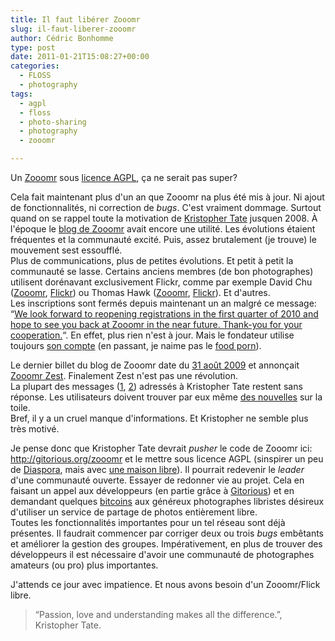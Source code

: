 ```yaml
---
title: Il faut libérer Zooomr
slug: il-faut-liberer-zooomr
author: Cédric Bonhomme
type: post
date: 2011-01-21T15:08:27+00:00
categories:
  - FLOSS
  - photography
tags:
  - agpl
  - floss
  - photo-sharing
  - photography
  - zooomr

---
```

Un [Zooomr][1] sous [licence AGPL][2], ça ne serait pas super?

Cela fait maintenant plus d'un an que Zooomr na plus été mis à jour. Ni ajout de fonctionnalités, ni correction de _bugs_. C'est vraiment dommage. Surtout quand on se rappel toute la motivation de [Kristopher Tate][3] jusquen 2008. À l'époque le [blog de Zooomr][4] avait encore une utilité. Les évolutions étaient fréquentes et la communauté excité. Puis, assez brutalement (je trouve) le mouvement sest essoufflé.  
Plus de communications, plus de petites évolutions. Et petit à petit la communauté se lasse. Certains anciens membres (de bon photographes) utilisent dorénavant exclusivement Flickr, comme par exemple David Chu ([Zooomr][5], [Flickr][6]) ou Thomas Hawk ([Zooomr][7], [Flickr][8]). Et d'autres.  
Les inscriptions sont fermés depuis maintenant un an malgré ce message: &#8220;[We look forward to reopening registrations in the first quarter of 2010 and hope to see you back at Zooomr in the near future. Thank-you for your cooperation.][9]&#8220;. En effet, plus rien n'est à jour. Mais le fondateur utilise toujours [son compte][10] (en passant, je naime pas le [food porn][11]).

Le dernier billet du blog de Zooomr date du [31 août 2009][12] et annonçait [Zooomr Zest][13]. Finalement Zest n'est pas une révolution.  
La plupart des messages ([1][14], [2][15]) adressés à Kristopher Tate restent sans réponse. Les utilisateurs doivent trouver par eux même [des nouvelles][16] sur la toile.  
Bref, il y a un cruel manque d'informations. Et Kristopher ne semble plus très motivé.

Je pense donc que Kristopher Tate devrait _pusher_ le code de Zooomr ici: <http://gitorious.org/zooomr> et le mettre sous licence AGPL (sinspirer un peu de [Diaspora][17], mais avec [une maison libre][18]). Il pourrait redevenir le _leader_ d'une communauté ouverte. Essayer de redonner vie au projet. Cela en faisant un appel aux développeurs (en partie grâce à [Gitorious][19]) et en demandant quelques [bitcoins][20] aux généreux photographes libristes désireux d'utiliser un service de partage de photos entièrement libre.  
Toutes les fonctionnalités importantes pour un tel réseau sont déjà présentes. Il faudrait commencer par corriger deux ou trois _bugs_ embêtants et améliorer la gestion des groupes. Impérativement, en plus de trouver des développeurs il est nécessaire d'avoir une communauté de photographes amateurs (ou pro) plus importantes.

J'attends ce jour avec impatience. Et nous avons besoin d'un Zooomr/Flick libre.

> &#8220;Passion, love and understanding makes all the difference.&#8221;, Kristopher Tate.

 [1]: http://www.zooomr.com/photos/cedricbonhomme/
 [2]: http://www.gnu.org/licenses/agpl-3.0.html
 [3]: http://en.wikipedia.org/wiki/Kristopher_Tate
 [4]: http://blog.zooomr.com/
 [5]: http://www.zooomr.com/photos/davidchu/
 [6]: http://www.flickr.com/photos/david_blue/
 [7]: http://www.zooomr.com/photos/thomashawk/
 [8]: http://www.flickr.com/photos/thomashawk/
 [9]: http://www.zooomr.com/signup/
 [10]: http://www.zooomr.com/photos/kristopher/
 [11]: http://en.wikipedia.org/wiki/Food_porn
 [12]: http://blog.zooomr.com/2009/08/31/friends-im-back-with-some-zest/
 [13]: http://zest.zooomr.com/
 [14]: http://zest.zooomr.com/ak/84550333736422404::18353247506973789888/
 [15]: http://zest.zooomr.com/ak/84574731566607937::18362123474845009394/
 [16]: http://www.quora.com/Whatever-happened-to-Zooomr
 [17]: https://github.com/diaspora/
 [18]: http://www.framablog.org/index.php/post/2010/09/08/logiciels-libres-mais-outils-non-libres
 [19]: http://gitorious.org/
 [20]: http://www.bitcoin.org/
